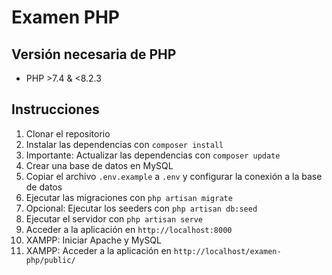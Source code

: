 # Examen PHP

## Versión necesaria de PHP

- PHP >7.4 & <8.2.3

## Instrucciones

1. Clonar el repositorio
2. Instalar las dependencias con `composer install`
3. Importante: Actualizar las dependencias con `composer update`
4. Crear una base de datos en MySQL
5. Copiar el archivo `.env.example` a `.env` y configurar la conexión a la base de datos
6. Ejecutar las migraciones con `php artisan migrate`
7. Opcional: Ejecutar los seeders con `php artisan db:seed`
9. Ejecutar el servidor con `php artisan serve`
10. Acceder a la aplicación en `http://localhost:8000`
11. XAMPP: Iniciar Apache y MySQL
12. XAMPP: Acceder a la aplicación en `http://localhost/examen-php/public/`

